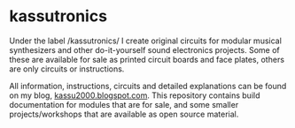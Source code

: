 # kassutronics
Under the label /kassutronics/ I create original circuits for modular musical synthesizers and other do-it-yourself sound electronics projects. Some of these are available for sale as printed circuit boards and face plates, others are only circuits or instructions.

All information, instructions, circuits and detailed explanations can be found on my blog, [kassu2000.blogspot.com](https://kassu2000.blogspot.com). This repository contains build documentation for modules that are for sale, and some smaller projects/workshops that are available as open source material.
